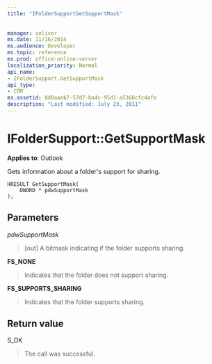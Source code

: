 ```yaml
---
title: "IFolderSupportGetSupportMask"
 
 
manager: soliver
ms.date: 11/16/2014
ms.audience: Developer
ms.topic: reference
ms.prod: office-online-server
localization_priority: Normal
api_name:
- IFolderSupport.GetSupportMask
api_type:
- COM
ms.assetid: 8d8aaeb7-57d7-ba4c-95d1-a5368cfc4afe
description: "Last modified: July 23, 2011"
---
```


# IFolderSupport::GetSupportMask

  
  
**Applies to**: Outlook 
  
Gets information about a folder's support for sharing.
  
```
HRESULT GetSupportMask( 
    DWORD * pdwSupportMask 
); 
```

## Parameters

 _pdwSupportMask_
  
> [out] A bitmask indicating if the folder supports sharing.
    
 **FS_NONE**
  
> Indicates that the folder does not support sharing.
    
 **FS_SUPPORTS_SHARING**
  
> Indicates that the folder supports sharing.
    
## Return value

S_OK 
  
> The call was successful.
    

